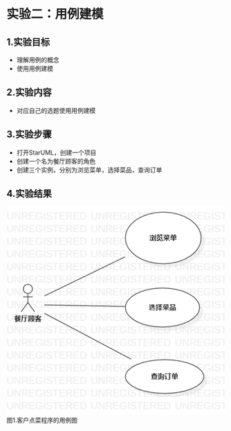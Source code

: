 # 实验二：用例建模

## 1.实验目标

- 理解用例的概念
- 使用用例建模

## 2.实验内容

- 对应自己的选题使用用例建模

## 3.实验步骤

- 打开StarUML，创建一个项目
- 创建一个名为餐厅顾客的角色
- 创建三个实例，分别为浏览菜单，选择菜品，查询订单

## 4.实验结果

![用例图](./lab2_usecase.jpg)  图1.客户点菜程序的用例图